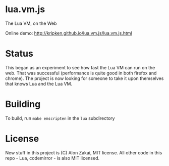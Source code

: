 
lua.vm.js
=========

The Lua VM, on the Web

Online demo: http://kripken.github.io/lua.vm.js/lua.vm.js.html


Status
======

This began as an experiment to see how fast the Lua VM can run on the web. That was successful (performance is quite good in both firefox and chrome). The project is now looking for someone to take it upon themselves that knows Lua and the Lua VM.

Building
========

To build, run `make emscripten` in the `lua` subdirectory


License
=======

New stuff in this project is (C) Alon Zakai, MIT license. All other code in this repo - Lua, codemirror - is also MIT licensed.

